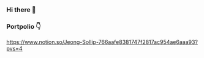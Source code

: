 ### Hi there 👋


### Portpolio :point_down:
<https://www.notion.so/Jeong-Sollip-766aafe8381747f2817ac954ae6aaa93?pvs=4>

<!--
**jeongsl/jeongsl** is a ✨ _special_ ✨ repository because its `README.md` (this file) appears on your GitHub profile.

Here are some ideas to get you started:

- 🔭 I’m currently working on ...
- 🌱 I’m currently learning ...
- 👯 I’m looking to collaborate on ...
- 🤔 I’m looking for help with ...
- 💬 Ask me about ...
- 📫 How to reach me: ...
- 😄 Pronouns: ...
- ⚡ Fun fact: ...
-->
